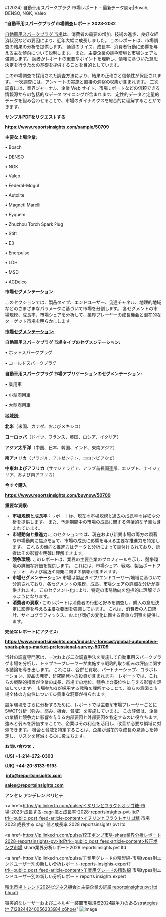 #(2024) 自動車用スパークプラグ 市場レポート – 最新データ開示|Bosch, DENSO, NGK, Valeo

"<strong>自動車用スパークプラグ 市場調査レポート 2023-2032</strong>

<a href=https://www.reportsinsights.com/sample/50709>自動車用スパークプラグ 市場</a>は、消費者の需要の増加、技術の進歩、良好な経済状況などの要因により、近年大幅に成長しました。 このレポートは、市場調査の結果の分析を提供します。 通貨のサイズ、成長率、消費者行動に影響を与える主な傾向について説明します。 また、主要企業の競争環境と市場シェアも強調します。 読者がレポートの重要なポイントを理解し、情報に基づいた意思決定を行うための基礎を提供することを目的としています。

この市場調査で採用された調査方法により、結果の正確さと信頼性が保証されます。 一次調査には、アンケートの実施と直接の洞察の収集が含まれます。 二次調査には、業界ジャーナル、企業 Web サイト、市場レポートなどの信頼できる情報源からの包括的なデータ マイニングが含まれます。 定性的データと定量的データを組み合わせることで、市場のダイナミクスを総合的に理解することができます。

<strong><b>サンプルPDFをリクエストする</b></strong>

<a href=https://www.reportsinsights.com/sample/50709><strong><u>https://www.reportsinsights.com/sample/50709</u></strong></a>

<strong>主要な上場企業:</strong>

• Bosch

• DENSO

• NGK

• Valeo

• Federal-Mogul

• Autolite

• Magneti Marelli

• Eyquem

• Zhuzhou Torch Spark Plug

• Stitt

• E3

• Enerpulse

• LDH

• MSD

• ACDelco

<strong>市場セグメンテーション</strong>

このセクションでは、製品タイプ、エンドユーザー、流通チャネル、地理的地域などのさまざまなパラメータに基づいて市場を分割します。 各セグメントの市場規模、成長率、市場シェアを分析して、業界プレーヤーの成長機会と潜在的なターゲット市場を明らかにします。

<strong><u>市場セグメンテーション</u></strong><strong><u>:</u></strong>

<strong>自動車用スパークプラグ 市場タイプのセグメンテーション:</strong>

• ホットスパークプラグ

• コールドスパークプラグ

<strong>自動車用スパークプラグ 市場アプリケーションのセグメンテーション:</strong>

• 乗用車

• 小型商用車

• 大型商用車

<strong><u>地域別</u></strong><strong><u>:</u></strong>

<strong>北米</strong>（米国、カナダ、およびメキシコ）

<strong>ヨーロッパ</strong>（ドイツ、フランス、英国、ロシア、イタリア）

<strong>アジア太平洋</strong>（中国、日本、韓国、インド、東南アジア）

<strong>南アメリカ</strong>（ブラジル、アルゼンチン、コロンビアなど）

<strong>中東およびアフリカ</strong>（サウジアラビア、アラブ首長国連邦、エジプト、ナイジェリア、および南アフリカ）

<strong>今すぐ購入</strong>

<a href=https://www.reportsinsights.com/buynow/50709><strong><u>https://www.reportsinsights.com/buynow/50709</u></strong></a>

<strong>重要な洞察:</strong>
<ul>
  <li><strong>市場規模と成長率：</strong>レポートは、現在の市場規模と過去の成長率の詳細な分析を提供します。 また、予測期間中の市場の成長に関する包括的な予測も含まれています。</li>
  <li><strong>市場動向と推進力:</strong>このセクションでは、現在および新興市場の両方の顕著な市場動向に焦点を当て、市場の成長に影響を与える主要な推進力を特定します。 これらの傾向と推進力はデータと分析によって裏付けられており、読者はその影響を明確に理解できます。</li>
  <li><strong>競争環境</strong>: このレポートは、業界の主要企業のプロフィールを示し、競争環境の詳細な評価を提供します。 これには、市場シェア、戦略、製品ポートフォリオ、および最近の開発に関する情報が含まれます。</li>
  <li><strong>市場セグメンテーション: </strong>市場は製品タイプ/エンドユーザー/地域に基づいて分割されており、各セグメントの規模、成長、市場シェアの詳細な分析が提供されます。 このセグメント化により、特定の市場動向を包括的に理解できるようになります。</li>
  <li><strong>消費者の洞察 : </strong>このレポートは消費者の行動と好みを調査し、購入の意思決定に影響を与える主要な要因を強調しています。 これは、消費者の人口統計、サイコグラフィックス、および嗜好の変化に関する貴重な洞察を提供します。</li>
</ul>
<strong>完全なレポートにアクセス:</strong>

<a href=https://www.reportsinsights.com/industry-forecast/global-automotive-spark-plugs-market-professional-survey-50709><strong><u><b>https://www.reportsinsights.com/industry-forecast/global-automotive-spark-plugs-market-professional-survey-50709</b></u></strong></a>

当社の調査専門家は、一次および二次調査手法を実施して自動車用スパークプラグ市場を分析し、トップキープレーヤーが実施する戦略的取り組みの評価に関する結論を導き出します。 これには、合併と買収、パートナーシップ、コラボレーション、製品の発売、研究開発への投資が含まれます。 レポートでは、これらの戦略的措置が企業の成長、市場での地位、競争上の優位性に与える影響を評価しています。 市場参加者が採用する戦略を理解することで、彼らの意図と市場全体の方向性についての貴重な洞察が得られます。

競争環境をさらに分析するために、レポートでは主要な市場プレーヤーごとにSWOT分析（強み、弱み、機会、脅威）を実施しています。 この評価は、企業の業績と競争力に影響を与える内部要因と外部要因を特定するのに役立ちます。 強みと弱みを評価することで、企業はその利点を活用し、改善が必要な領域に対処できます。 機会と脅威を特定することは、企業が潜在的な成長の見通しを特定し、リスクを軽減するのに役立ちます。

<strong>お問い合わせ：</strong>

<strong>(US) +1-214-272-0393</strong>

<strong>(UK) +44-20-8133-9198</strong>

<strong> </strong><a href=info@reportsinsights.com><strong><u>info@reportsinsights.com</u></strong></a>

<a href=sales@reportsinsights.com><strong><u>sales@reportsinsights.com</u></strong></a>

<strong>アンセレ アンデレン ベリヒテ</strong>

<a href=https://jp.linkedin.com/pulse/イヌリンとフラクトオリゴ糖-市場-2023-成長する-cagr-値と成長率-2028-reportsinsights-pvt-ltd?trk=public_post_feed-article-content>イヌリンとフラクトオリゴ糖 市場 2023 成長する cagr 値と成長率 2028 reportsinsights pvt ltd</a>

<a href=https://jp.linkedin.com/pulse/校正ポンプ市場-share業界分析レポート2028-reportsinsights-pvt-ltd?trk=public_post_feed-article-content>校正ポンプ市場 share業界分析レポート2028 reportsinsights pvt ltd</a>

<a href=https://jp.linkedin.com/pulse/工業用グレードの精製綿-市場types別エンドユーザー別の新しい分析レポート-reports-insights-expert?trk=public_post_feed-article-content>工業用グレードの精製綿 市場types別エンドユーザー別の新しい分析レポート reports insights expert</a>

<a href=https://www.linkedin.com/pulse/精米市場トレンド2024ビジネス機会と主要企業の詳細-reportsinsights-pvt-ltd-hhuaf/>精米市場トレンド2024ビジネス機会と主要企業の詳細 reportsinsights pvt ltd hhuaf/</a>

<a href=https://www.linkedin.com/pulse/審美的なレーザーおよびエネルギー装置市場規模2024競争力のあるstrategies地-7128244240056233984-c6hoe/>審美的なレーザーおよびエネルギー装置市場規模2024競争力のあるstrategies地 7128244240056233984 c6hoe/</a>"
![image](https://github.com/aakesh123242/RIMarket/assets/158431203/04df8391-ecbe-4066-90de-e540cef26ac2)
